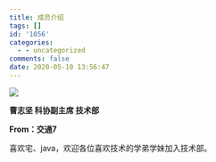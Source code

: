 ```yaml
---
title: 成员介绍
tags: []
id: '1056'
categories:
  - - uncategorized
comments: false
date: 2020-05-10 13:56:47
---
```


![](../../wp-content_uploads/2020/04/team_caozj-228x300.jpg)

**曹志坚 科协副主席 技术部**

**From：交通7**

喜欢宅、java，欢迎各位喜欢技术的学弟学妹加入技术部。